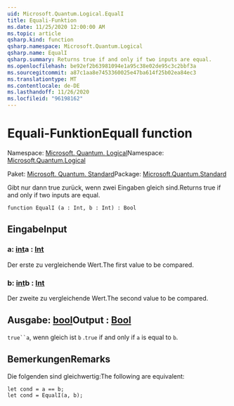 ```yaml
---
uid: Microsoft.Quantum.Logical.EqualI
title: Equali-Funktion
ms.date: 11/25/2020 12:00:00 AM
ms.topic: article
qsharp.kind: function
qsharp.namespace: Microsoft.Quantum.Logical
qsharp.name: EqualI
qsharp.summary: Returns true if and only if two inputs are equal.
ms.openlocfilehash: be92ef2b63981094e1a95c38e02de95c3c2bbf3a
ms.sourcegitcommit: a87c1aa8e7453360025e47ba614f25b02ea84ec3
ms.translationtype: MT
ms.contentlocale: de-DE
ms.lasthandoff: 11/26/2020
ms.locfileid: "96198162"
---
```

# <a name="equali-function"></a><span data-ttu-id="36668-102">Equali-Funktion</span><span class="sxs-lookup"><span data-stu-id="36668-102">EqualI function</span></span>

<span data-ttu-id="36668-103">Namespace: [Microsoft. Quantum. Logical](xref:Microsoft.Quantum.Logical)</span><span class="sxs-lookup"><span data-stu-id="36668-103">Namespace: [Microsoft.Quantum.Logical](xref:Microsoft.Quantum.Logical)</span></span>

<span data-ttu-id="36668-104">Paket: [Microsoft. Quantum. Standard](https://nuget.org/packages/Microsoft.Quantum.Standard)</span><span class="sxs-lookup"><span data-stu-id="36668-104">Package: [Microsoft.Quantum.Standard](https://nuget.org/packages/Microsoft.Quantum.Standard)</span></span>


<span data-ttu-id="36668-105">Gibt nur dann true zurück, wenn zwei Eingaben gleich sind.</span><span class="sxs-lookup"><span data-stu-id="36668-105">Returns true if and only if two inputs are equal.</span></span>

```qsharp
function EqualI (a : Int, b : Int) : Bool
```


## <a name="input"></a><span data-ttu-id="36668-106">Eingabe</span><span class="sxs-lookup"><span data-stu-id="36668-106">Input</span></span>

### <a name="a--int"></a><span data-ttu-id="36668-107">a: [int](xref:microsoft.quantum.lang-ref.int)</span><span class="sxs-lookup"><span data-stu-id="36668-107">a : [Int](xref:microsoft.quantum.lang-ref.int)</span></span>

<span data-ttu-id="36668-108">Der erste zu vergleichende Wert.</span><span class="sxs-lookup"><span data-stu-id="36668-108">The first value to be compared.</span></span>


### <a name="b--int"></a><span data-ttu-id="36668-109">b: [int](xref:microsoft.quantum.lang-ref.int)</span><span class="sxs-lookup"><span data-stu-id="36668-109">b : [Int](xref:microsoft.quantum.lang-ref.int)</span></span>

<span data-ttu-id="36668-110">Der zweite zu vergleichende Wert.</span><span class="sxs-lookup"><span data-stu-id="36668-110">The second value to be compared.</span></span>



## <a name="output--bool"></a><span data-ttu-id="36668-111">Ausgabe: [bool](xref:microsoft.quantum.lang-ref.bool)</span><span class="sxs-lookup"><span data-stu-id="36668-111">Output : [Bool](xref:microsoft.quantum.lang-ref.bool)</span></span>

<span data-ttu-id="36668-112">`true``a`, wenn gleich ist `b` .</span><span class="sxs-lookup"><span data-stu-id="36668-112">`true` if and only if `a` is equal to `b`.</span></span>

## <a name="remarks"></a><span data-ttu-id="36668-113">Bemerkungen</span><span class="sxs-lookup"><span data-stu-id="36668-113">Remarks</span></span>

<span data-ttu-id="36668-114">Die folgenden sind gleichwertig:</span><span class="sxs-lookup"><span data-stu-id="36668-114">The following are equivalent:</span></span>

```Q#
let cond = a == b;
let cond = EqualI(a, b);
```